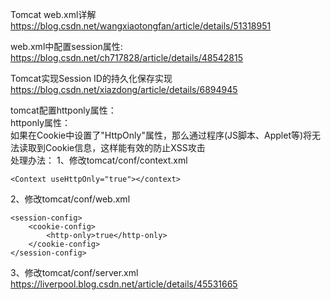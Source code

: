 Tomcat web.xml详解  
https://blog.csdn.net/wangxiaotongfan/article/details/51318951

web.xml中配置session属性:  
https://blog.csdn.net/ch717828/article/details/48542815

Tomcat实现Session ID的持久化保存实现
https://blog.csdn.net/xiazdong/article/details/6894945


tomcat配置httponly属性：  
httponly属性：  
如果在Cookie中设置了"HttpOnly"属性，那么通过程序(JS脚本、Applet等)将无法读取到Cookie信息，这样能有效的防止XSS攻击  
处理办法：
1、修改tomcat/conf/context.xml  
```
<Context useHttpOnly="true"></context>
```
2、修改tomcat/conf/web.xml  
```
<session-config>  
    <cookie-config>   
        <http-only>true</http-only>  
    </cookie-config> 
</session-config> 
```
3、修改tomcat/conf/server.xml
<Connector port="8080" protocol="HTTP/1.1" connectionTimeout="20000" redirectPort="8443" secure="true" />  
https://liverpool.blog.csdn.net/article/details/45531665